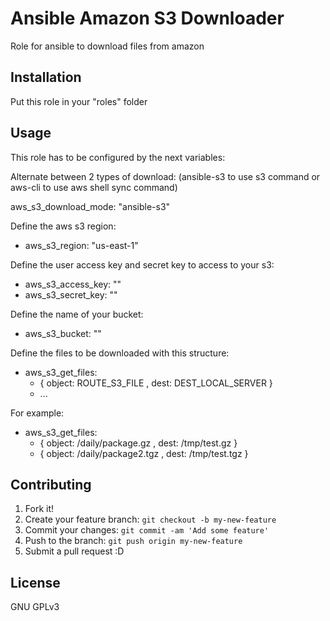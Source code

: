 # Ansible Amazon S3 Downloader

Role for ansible to download files from amazon

## Installation

Put this role in your "roles" folder

## Usage

This role has to be configured by the next variables:

Alternate between 2 types of download: (ansible-s3 to use s3 command or aws-cli to use aws shell sync command)

aws_s3_download_mode: "ansible-s3"

Define the aws s3 region:

- aws_s3_region: "us-east-1"

Define the user access key and secret key to access to your s3:

- aws_s3_access_key: ""
- aws_s3_secret_key: ""

Define the name of your bucket:

- aws_s3_bucket: ""

Define the files to be downloaded with this structure:

- aws_s3_get_files:
  - { object: ROUTE_S3_FILE , dest: DEST_LOCAL_SERVER }
  - ...

For example:
- aws_s3_get_files:
  - { object: /daily/package.gz , dest: /tmp/test.gz }
  - { object: /daily/package2.tgz , dest: /tmp/test.tgz }

## Contributing

1. Fork it!
2. Create your feature branch: `git checkout -b my-new-feature`
3. Commit your changes: `git commit -am 'Add some feature'`
4. Push to the branch: `git push origin my-new-feature`
5. Submit a pull request :D

## License

GNU GPLv3

